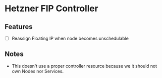 # Hetzner FIP Controller

## Features

- [ ] Reassign Floating IP when node becomes unschedulable

## Notes

- This doesn't use a proper controller resource because we it should not own Nodes nor Services.
